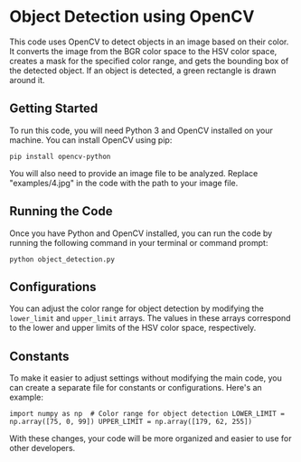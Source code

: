 Object Detection using OpenCV
=============================

This code uses OpenCV to detect objects in an image based on their color. It converts the image from the BGR color space to the HSV color space, creates a mask for the specified color range, and gets the bounding box of the detected object. If an object is detected, a green rectangle is drawn around it.

Getting Started
---------------

To run this code, you will need Python 3 and OpenCV installed on your machine. You can install OpenCV using pip:


```pip install opencv-python```

You will also need to provide an image file to be analyzed. Replace "examples/4.jpg" in the code with the path to your image file.

Running the Code
----------------

Once you have Python and OpenCV installed, you can run the code by running the following command in your terminal or command prompt:


```python object_detection.py```

Configurations
--------------

You can adjust the color range for object detection by modifying the ```lower_limit``` and ```upper_limit``` arrays. The values in these arrays correspond to the lower and upper limits of the HSV color space, respectively.

Constants
---------

To make it easier to adjust settings without modifying the main code, you can create a separate file for constants or configurations. Here's an example:


```import numpy as np  # Color range for object detection LOWER_LIMIT = np.array([75, 0, 99]) UPPER_LIMIT = np.array([179, 62, 255])```

With these changes, your code will be more organized and easier to use for other developers.